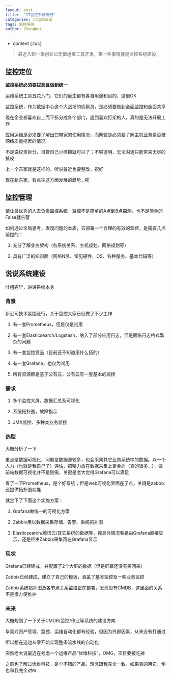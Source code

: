 ```yaml
---
layout: post
title:  "IT监控系统随想"
categories: IT运维杂谈
tags: 监控系统
author: ZhangWei
---
```


* content
{:toc}

> 最近入职一家创业公司做运维工具开发，第一件事情就是监控系统建设

## 监控定位

**监控系统必须要拔高且做到统一**

运维系统工具五花八门，它们的诞生都有各自用途和目的，这很OK

监控系统，作为数据中心这个大战场的侦察员，是必须要做到全面监控和全面共享

现在企业都喜欢自上而下拆分成各个部门，遇到喜欢打架的人，真的是无法开展工作

应用运维是必须要了解出口带宽的使用情况，而网管是必须要了解主机业务是否被网络质量拖累的情况

不是说权责拆分，自管自己小摊摊就可以了；不够透明，无法沟通只能带来无尽的扯皮

上一个东家就是这样的。听说最近也要整改，祝好

现在新东家，有点往这方面发展的趋势...唉

## 监控管理

请让最优秀的人去负责监控系统，监控不是简单的A点到B点探测，也不是简单的False就告警

如何通过全局思考，发现问题的本质，去部署一个合理的有效的监控，是需要几点前提的：

1. 充分了解业务架构（各系统关系、主机规划、网络规划等）

2. 具有广泛的知识面（网络N层、常见硬件、OS、各种服务、基本代码等）

## 说说系统建设

吐槽完毕，讲讲系统本身

### 背景

新公司技术氛围还行，关于监控大家已经做了不少工作

1. 有一套Prometheus，但是仅是试用

2. 有一套Elasticsearch/Logstash，纳入了部分应用日志，但是面临日志格式繁杂的问题

3. 有一套监控竞品（目前还不知道用什么搭的）

4. 有一套Grafana，也仅为试用

5. 所有资源都是基于公有云，公有云有一套基本的监控

### 需求

1. 多个监控大屏，数据汇总及可视化

2. 系统拓扑图，故障指示

3. JMX监控、多种类业务监控

### 选型

大概分析了一下

重点是数据可视化，问题是数据源较多，也会采集其它业务系统中的数据。以一个人力（也就是我自己了）评估，把精力放在数据采集上更合适（真的很多...），做前端数据可视化并不是刚需，关键是老大觉得Grafana可以满足

看了一下Prometheus，是个好系统；但是web可视化界面差了点，关键是zabbix还提供拓扑图功能

就定下了下面这个实施方案：

1. Grafana做统一的可视化方案

2. Zabbix用以数据采集存储、告警、系统拓扑图

3. Elasticsearch/腾讯云/其它系统的数据等，视具体情况看是由Grafana直接显示，还是经由Zabbix采集再在Grafana显示

### 现状

Grafana已经建成，并配置了2个大屏的数据（但是屏幕还没有买回来）

Zabbix已经建成，建立了自己的模板，涵盖了基本监控及一些业务监控

Zabbix系统拓扑图及各节点关系监控正在部署，发现没有CMDB，这里面的关系不是很方便维护

### 未来

大概规划了一下关于CMDB/监控/作业等系统的建设方向

毕竟对资产管理、监控、运维自动化都有经验，但因为外部因素，从来没有打通过

所以想在这边从零开始实现整条流水线的自动化

突然老大说最近在考虑一个运维产品“优维科技”，OMG，项目要被吃掉

之前也了解过优维科技，是个不错的产品，理念跟我完全一致，如果真的用它，倒也和我完全对味
